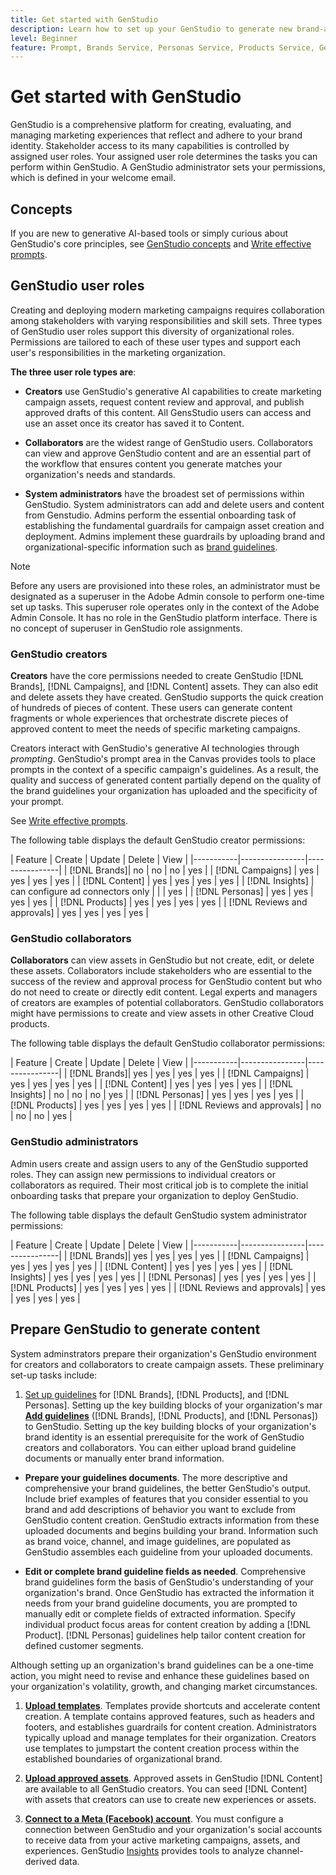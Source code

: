 ```yaml
---
title: Get started with GenStudio
description: Learn how to set up your GenStudio to generate new brand-aligned marketing content.
level: Beginner
feature: Prompt, Brands Service, Personas Service, Products Service, Generative AI
---
```


# Get started with GenStudio

GenStudio is a comprehensive platform for creating, evaluating, and managing marketing experiences that reflect and adhere to your brand identity. 
Stakeholder access to its many capabilities is controlled by assigned user roles. Your assigned user role determines the tasks you can perform within GenStudio. A GenStudio administrator sets your permissions, which is defined in your welcome email. 

## Concepts

If you are new to generative AI-based tools or simply curious about GenStudio's core principles,  see [GenStudio concepts](concepts.md) and [Write effective prompts](effective-prompts.md).

## GenStudio user roles

Creating and deploying modern marketing campaigns requires collaboration among stakeholders with varying responsibilities and skill sets. Three types of GenStudio user roles support this diversity of organizational roles. Permissions are tailored to each of these user types and support each user's responsibilities in the marketing organization.

**The three user role types are**:

* **Creators** use GenStudio's generative AI capabilities to create marketing campaign assets, request content review and approval, and publish approved  drafts of this content. All GensStudio users can access and use an asset once its creator has saved it to Content.

* **Collaborators** are the widest range of GenStudio users. Collaborators can view and approve GenStudio content and are an essential part of the workflow that ensures content you generate matches your organization's needs and standards.

* **System administrators** have the broadest set of permissions within GenStudio. System administrators can add and delete users and content from Genstudio. Admins perform the essential onboarding task of establishing the fundamental guardrails for campaign asset creation and deployment. Admins implement these guardrails by uploading brand and organizational-specific information such as [brand guidelines](/help/user-guide/guidelines/overview.md).

>[!NOTE]
>Before any users are provisioned into these roles, an administrator must be designated as a superuser in the Adobe Admin console to perform one-time set up tasks. This superuser role operates only in the context of the Adobe Admin Console. It has no role in the GenStudio platform interface. There is no concept of superuser in GenStudio role assignments.

### GenStudio creators

**Creators** have the core permissions needed to create GenStudio [!DNL Brands], [!DNL Campaigns], and [!DNL Content] assets. They can also edit and delete assets they have created. GenStudio supports the quick creation of hundreds of pieces of content. These users can generate content fragments or whole experiences that orchestrate discrete pieces of approved content to meet the needs of specific marketing campaigns.

Creators interact with GenStudio's generative AI technologies through _prompting_. GenStudio's prompt area in the Canvas provides tools to place prompts in the context of a specific campaign's guidelines. As a result, the quality and success of generated content partially depend on the quality of the brand guidelines your organization has uploaded and the specificity of your prompt.

See [Write effective prompts](effective-prompts.md).

The following table displays the default GenStudio creator permissions:

| Feature | Create  | Update | Delete | View |
|-----------|----------------|----------------|
|   [!DNL Brands]| no  | no | no |  yes |
|   [!DNL Campaigns] | yes    |   yes      |  yes       |    yes       |
|   [!DNL Content] |     yes  |   yes     |    yes   |   yes      |
|   [!DNL Insights] |  can configure ad connectors only  |    |     |   yes  |
|   [!DNL Personas] | yes    |   yes      |  yes       |    yes       |
|   [!DNL Products] | yes    |   yes      |  yes       |    yes       |
|   [!DNL Reviews and approvals]  |   yes     |  yes   |    yes     |    yes     |

### GenStudio collaborators 

**Collaborators** can view assets in GenStudio but not create, edit, or delete these assets. Collaborators include stakeholders who are essential to the success of the review and approval process for GenStudio content but who do not need to create or directly edit content. Legal experts and managers of creators are examples of potential collaborators. GenStudio collaborators might have permissions to create and view assets in other Creative Cloud products.

The following table displays the default GenStudio collaborator permissions:

| Feature | Create  | Update | Delete | View |
|-----------|----------------|----------------|
|   [!DNL Brands]| yes  | yes | yes |  yes |
|   [!DNL Campaigns] | yes    |   yes      |  yes       |    yes       |
|   [!DNL Content] |     yes  |   yes     |    yes   |   yes      |
|   [!DNL Insights] |    no |  no  |   no  |   yes  |
|   [!DNL Personas] | yes    |   yes      |  yes       |    yes       |
|   [!DNL Products] | yes    |   yes      |  yes       |    yes       |
|   [!DNL Reviews and approvals] |   no     |   no  |  no       |   yes      |

### GenStudio administrators

Admin users create and assign users to any of the GenStudio supported roles. They can assign new permissions to individual creators or collaborators as required. Their most critical job is to complete the initial onboarding tasks that prepare your organization to deploy GenStudio.

The following table displays the default GenStudio system administrator permissions:

| Feature | Create  | Update | Delete | View |
|-----------|----------------|----------------|
|   [!DNL Brands]| yes  | yes | yes |  yes |
|   [!DNL Campaigns] | yes    |   yes      |  yes       |    yes       |
|   [!DNL Content] |     yes  |   yes     |    yes   |   yes      |
|   [!DNL Insights] |  yes   |  yes  |   yes |  yes   |
|   [!DNL Personas] | yes    |   yes      |  yes       |    yes       |
|   [!DNL Products]  | yes    |   yes      |  yes       |    yes       |
|   [!DNL Reviews and approvals] |  yes      | yes    |     yes    |   yes      |


## Prepare GenStudio to generate content

System adminstrators prepare their organization's GenStudio environment for creators and collaborators to create campaign assets. These preliminary set-up tasks include:

1. [Set up guidelines](./guidelines/overview.md) for [!DNL Brands], [!DNL Products], and [!DNL Personas]. Setting up the key building blocks of your organization's mar **[Add guidelines](./guidelines/overview.md)** ([!DNL Brands], [!DNL Products], and [!DNL Personas]) to GenStudio. Setting up the key building blocks of your organization's brand identity is an essential prerequisite for the work of GenStudio creators and collaborators. You can either upload brand guideline documents or manually enter brand information.

  * **Prepare your guidelines documents**. The more descriptive and comprehensive your brand guidelines, the better GenStudio's output. Include brief examples of features that you consider essential to you brand and add descriptions of behavior you want to exclude from GenStudio content creation. GenStudio extracts information from these uploaded documents and begins building your brand. Information such as brand voice, channel, and image guidelines, are populated as GenStudio assembles each guideline from your uploaded documents.

  * **Edit or complete brand guideline fields as needed**. Comprehensive brand guidelines form the basis of GenStudio's understanding of your organization's brand. Once GenStudio has extracted the information it needs from your brand guideline documents, you are prompted to manually edit or complete fields of extracted information. Specify individual product focus areas for content creation by adding a [!DNL Product]. [!DNL Personas] guidelines help tailor content creation for defined customer segments.

 Although setting up an organization's brand guidelines can be a one-time action, you might need to revise and enhance these guidelines based on your organization's volatility, growth, and changing market circumstances.

1. **[Upload templates](./content/use-templates.md)**. Templates provide shortcuts and accelerate content creation. A template contains approved features, such as headers and footers, and establishes guardrails for content creation. Administrators typically upload and manage templates for their organization. Creators use templates to jumpstart the content creation process within the established boundaries of organizational brand.

1. **[Upload approved assets](./content/manage-assets.md)**. Approved assets in GenStudio [!DNL Content] are available to all GenStudio creators. You can seed [!DNL Content] with assets that creators can use to create new experiences or assets. 

1. **[Connect to a Meta (Facebook) account](./insights/connect-channel.md)**. You must configure a connection between GenStudio and your organization's social accounts to receive data from your active marketing campaigns, assets, and experiences. GenStudio [Insights](./insights/overview.md) provides tools to analyze channel-derived data.
